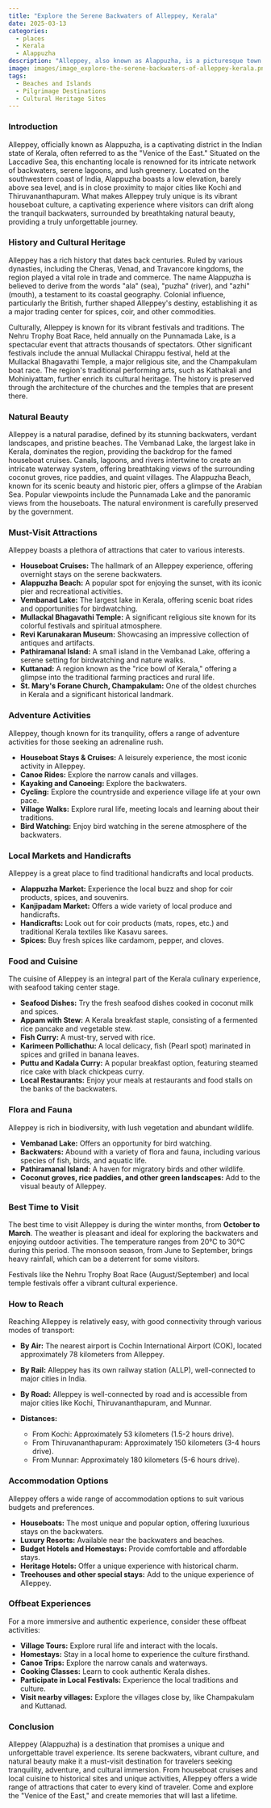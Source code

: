 ```yaml
---
title: "Explore the Serene Backwaters of Alleppey, Kerala"
date: 2025-03-13
categories:
  - places
  - Kerala
  - Alappuzha
description: "Alleppey, also known as Alappuzha, is a picturesque town in the Indian state of Kerala, famous for its serene backwaters and vibrant boat rides. It offers a unique experience with its network of canals and waterways, earning it the nickname 'Venice of the East'. The town is also home to the iconic Chinese Fishing Nets and serves as a gateway to the stunning Alappuzha River and Dam. Its rich cultural heritage and natural beauty make it a must-visit destination in Kerala."
image: images/image_explore-the-serene-backwaters-of-alleppey-kerala.png
tags: 
  - Beaches and Islands
  - Pilgrimage Destinations
  - Cultural Heritage Sites
---
```



### **Introduction**

Alleppey, officially known as Alappuzha, is a captivating district in the Indian state of Kerala, often referred to as the "Venice of the East." Situated on the Laccadive Sea, this enchanting locale is renowned for its intricate network of backwaters, serene lagoons, and lush greenery. Located on the southwestern coast of India, Alappuzha boasts a low elevation, barely above sea level, and is in close proximity to major cities like Kochi and Thiruvananthapuram. What makes Alleppey truly unique is its vibrant houseboat culture, a captivating experience where visitors can drift along the tranquil backwaters, surrounded by breathtaking natural beauty, providing a truly unforgettable journey.

### **History and Cultural Heritage**

Alleppey has a rich history that dates back centuries. Ruled by various dynasties, including the Cheras, Venad, and Travancore kingdoms, the region played a vital role in trade and commerce. The name Alappuzha is believed to derive from the words "ala" (sea), "puzha" (river), and "azhi" (mouth), a testament to its coastal geography. Colonial influence, particularly the British, further shaped Alleppey's destiny, establishing it as a major trading center for spices, coir, and other commodities.

Culturally, Alleppey is known for its vibrant festivals and traditions. The Nehru Trophy Boat Race, held annually on the Punnamada Lake, is a spectacular event that attracts thousands of spectators. Other significant festivals include the annual Mullackal Chirappu festival, held at the Mullackal Bhagavathi Temple, a major religious site, and the Champakulam boat race. The region's traditional performing arts, such as Kathakali and Mohiniyattam, further enrich its cultural heritage. The history is preserved through the architecture of the churches and the temples that are present there.

###  **Natural Beauty**

Alleppey is a natural paradise, defined by its stunning backwaters, verdant landscapes, and pristine beaches. The Vembanad Lake, the largest lake in Kerala, dominates the region, providing the backdrop for the famed houseboat cruises. Canals, lagoons, and rivers intertwine to create an intricate waterway system, offering breathtaking views of the surrounding coconut groves, rice paddies, and quaint villages. The Alappuzha Beach, known for its scenic beauty and historic pier, offers a glimpse of the Arabian Sea. Popular viewpoints include the Punnamada Lake and the panoramic views from the houseboats. The natural environment is carefully preserved by the government. 

### **Must-Visit Attractions**

Alleppey boasts a plethora of attractions that cater to various interests.

*   **Houseboat Cruises:** The hallmark of an Alleppey experience, offering overnight stays on the serene backwaters.
*   **Alappuzha Beach:** A popular spot for enjoying the sunset, with its iconic pier and recreational activities. 
*   **Vembanad Lake:** The largest lake in Kerala, offering scenic boat rides and opportunities for birdwatching.
*   **Mullackal Bhagavathi Temple:** A significant religious site known for its colorful festivals and spiritual atmosphere.
*   **Revi Karunakaran Museum:** Showcasing an impressive collection of antiques and artifacts.
*   **Pathiramanal Island:** A small island in the Vembanad Lake, offering a serene setting for birdwatching and nature walks.
*   **Kuttanad:** A region known as the "rice bowl of Kerala," offering a glimpse into the traditional farming practices and rural life.
*   **St. Mary's Forane Church, Champakulam:** One of the oldest churches in Kerala and a significant historical landmark.

### **Adventure Activities**

Alleppey, though known for its tranquility, offers a range of adventure activities for those seeking an adrenaline rush.

*   **Houseboat Stays & Cruises:** A leisurely experience, the most iconic activity in Alleppey.
*   **Canoe Rides:** Explore the narrow canals and villages.
*   **Kayaking and Canoeing:** Explore the backwaters.
*   **Cycling:** Explore the countryside and experience village life at your own pace.
*   **Village Walks:** Explore rural life, meeting locals and learning about their traditions.
*   **Bird Watching:** Enjoy bird watching in the serene atmosphere of the backwaters.

### **Local Markets and Handicrafts**

Alleppey is a great place to find traditional handicrafts and local products.

*   **Alappuzha Market:** Experience the local buzz and shop for coir products, spices, and souvenirs.
*   **Kanjipadam Market:** Offers a wide variety of local produce and handicrafts.
*   **Handicrafts:** Look out for coir products (mats, ropes, etc.) and traditional Kerala textiles like Kasavu sarees.
*   **Spices:** Buy fresh spices like cardamom, pepper, and cloves.

### **Food and Cuisine**

The cuisine of Alleppey is an integral part of the Kerala culinary experience, with seafood taking center stage.

*   **Seafood Dishes:** Try the fresh seafood dishes cooked in coconut milk and spices.
*   **Appam with Stew:** A Kerala breakfast staple, consisting of a fermented rice pancake and vegetable stew.
*   **Fish Curry:** A must-try, served with rice.
*   **Karimeen Pollichathu:** A local delicacy, fish (Pearl spot) marinated in spices and grilled in banana leaves.
*   **Puttu and Kadala Curry:** A popular breakfast option, featuring steamed rice cake with black chickpeas curry.
*   **Local Restaurants:** Enjoy your meals at restaurants and food stalls on the banks of the backwaters.

### **Flora and Fauna**

Alleppey is rich in biodiversity, with lush vegetation and abundant wildlife.

*   **Vembanad Lake:** Offers an opportunity for bird watching.
*   **Backwaters:** Abound with a variety of flora and fauna, including various species of fish, birds, and aquatic life.
*   **Pathiramanal Island:** A haven for migratory birds and other wildlife.
*   **Coconut groves, rice paddies, and other green landscapes:** Add to the visual beauty of Alleppey.

### **Best Time to Visit**

The best time to visit Alleppey is during the winter months, from **October to March**. The weather is pleasant and ideal for exploring the backwaters and enjoying outdoor activities. The temperature ranges from 20°C to 30°C during this period. The monsoon season, from June to September, brings heavy rainfall, which can be a deterrent for some visitors.

Festivals like the Nehru Trophy Boat Race (August/September) and local temple festivals offer a vibrant cultural experience.

### **How to Reach**

Reaching Alleppey is relatively easy, with good connectivity through various modes of transport:

*   **By Air:** The nearest airport is Cochin International Airport (COK), located approximately 78 kilometers from Alleppey.
*   **By Rail:** Alleppey has its own railway station (ALLP), well-connected to major cities in India.
*   **By Road:** Alleppey is well-connected by road and is accessible from major cities like Kochi, Thiruvananthapuram, and Munnar.
*   **Distances:**

    *   From Kochi: Approximately 53 kilometers (1.5-2 hours drive).
    *   From Thiruvananthapuram: Approximately 150 kilometers (3-4 hours drive).
    *   From Munnar: Approximately 180 kilometers (5-6 hours drive).

### **Accommodation Options**

Alleppey offers a wide range of accommodation options to suit various budgets and preferences.

*   **Houseboats:** The most unique and popular option, offering luxurious stays on the backwaters.
*   **Luxury Resorts:** Available near the backwaters and beaches.
*   **Budget Hotels and Homestays:** Provide comfortable and affordable stays.
*   **Heritage Hotels:** Offer a unique experience with historical charm.
*   **Treehouses and other special stays:** Add to the unique experience of Alleppey.

### **Offbeat Experiences**

For a more immersive and authentic experience, consider these offbeat activities:

*   **Village Tours:** Explore rural life and interact with the locals.
*   **Homestays:** Stay in a local home to experience the culture firsthand.
*   **Canoe Trips:** Explore the narrow canals and waterways.
*   **Cooking Classes:** Learn to cook authentic Kerala dishes.
*   **Participate in Local Festivals:** Experience the local traditions and culture.
*   **Visit nearby villages:** Explore the villages close by, like Champakulam and Kuttanad.

### **Conclusion**

Alleppey (Alappuzha) is a destination that promises a unique and unforgettable travel experience. Its serene backwaters, vibrant culture, and natural beauty make it a must-visit destination for travelers seeking tranquility, adventure, and cultural immersion. From houseboat cruises and local cuisine to historical sites and unique activities, Alleppey offers a wide range of attractions that cater to every kind of traveler. Come and explore the "Venice of the East," and create memories that will last a lifetime.


